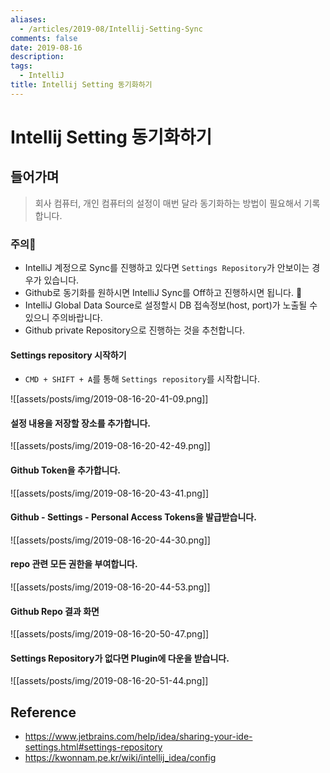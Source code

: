```yaml
---
aliases:
  - /articles/2019-08/Intellij-Setting-Sync
comments: false
date: 2019-08-16
description: 
tags:
  - IntelliJ
title: Intellij Setting 동기화하기
---
```

# Intellij Setting 동기화하기
## 들어가며
> 회사 컴퓨터, 개인 컴퓨터의 설정이 매번 달라 동기화하는 방법이 필요해서 기록합니다.

### 주의👹
- IntelliJ 계정으로 Sync를 진행하고 있다면 `Settings Repository`가 안보이는 경우가 있습니다.
- Github로 동기화를 원하시면 IntelliJ Sync를 Off하고 진행하시면 됩니다. 🙌
- IntelliJ Global Data Source로 설정할시 DB 접속정보(host, port)가 노출될 수 있으니 주의바랍니다.
- Github private Repository으로 진행하는 것을 추천합니다.

#### Settings repository 시작하기
- `CMD + SHIFT + A`를 통해 `Settings repository`를 시작합니다.

![[assets/posts/img/2019-08-16-20-41-09.png]]


#### 설정 내용을 저장할 장소를 추가합니다.

![[assets/posts/img/2019-08-16-20-42-49.png]]

#### Github Token을 추가합니다.

![[assets/posts/img/2019-08-16-20-43-41.png]]


#### Github - Settings - Personal Access Tokens을 발급받습니다.

![[assets/posts/img/2019-08-16-20-44-30.png]]


#### repo 관련 모든 권한을 부여합니다.

![[assets/posts/img/2019-08-16-20-44-53.png]]


#### Github Repo 결과 화면
![[assets/posts/img/2019-08-16-20-50-47.png]]


#### Settings Repository가 없다면 Plugin에 다운을 받습니다.

![[assets/posts/img/2019-08-16-20-51-44.png]]

## Reference
- <https://www.jetbrains.com/help/idea/sharing-your-ide-settings.html#settings-repository>
- <https://kwonnam.pe.kr/wiki/intellij_idea/config>
